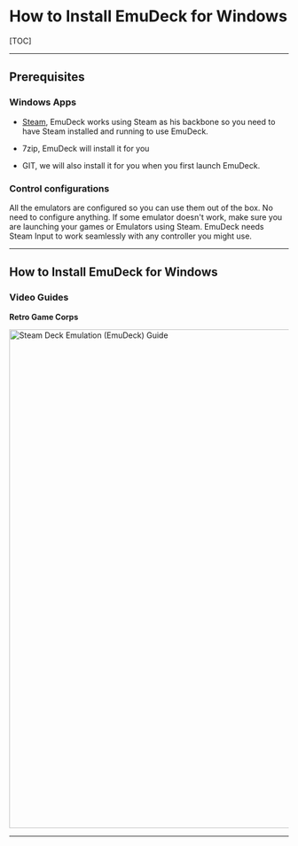 # How to Install EmuDeck for Windows

[TOC]

***

## Prerequisites

### Windows Apps 
- [Steam](https://store.steampowered.com/about/), EmuDeck works using Steam as his backbone so you need to have Steam installed and running to use EmuDeck.

- 7zip, EmuDeck will install it for you

- GIT, we will also install it for you when you first launch EmuDeck.


### Control configurations
All the emulators are configured so you can use them out of the box. No need to configure anything. If some emulator doesn't work, make sure you are launching your games or Emulators using Steam. EmuDeck needs Steam Input to work seamlessly with any controller you might use.

***

## How to Install EmuDeck for Windows

### Video Guides

**Retro Game Corps**

<div align="left">
  <a href="https://www.youtube.com/watch?v=uLQWOS6KwVM"><img src="https://i.ytimg.com/vi/ZAS34k_6KHE/hqdefault.jpg?sqp=-oaymwEjCNACELwBSFryq4qpAxUIARUAAAAAGAElAADIQj0AgKJDeAE=&rs=AOn4CLCBkVyf2tI3xIEwj81EJaC3M7HDag" height="900" alt="Steam Deck Emulation (EmuDeck) Guide"></a>

***